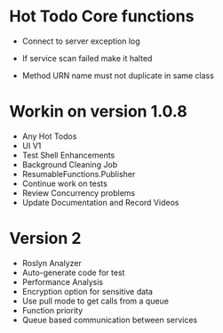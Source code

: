 ﻿# Hot Todo Core functions
* Connect to server exception log




* If service scan failed make it halted
* Method URN name must not duplicate in same class

# Workin on version 1.0.8
* Any Hot Todos
* UI V1
* Test Shell Enhancements
* Background Cleaning Job
* ResumableFunctions.Publisher
* Continue work on tests
* Review Concurrency problems
* Update Documentation and Record Videos


# Version 2
* Roslyn Analyzer
* Auto-generate code for test
* Performance Analysis
* Encryption option for sensitive data
* Use pull mode to get calls from a queue
* Function priority
* Queue based communication between services